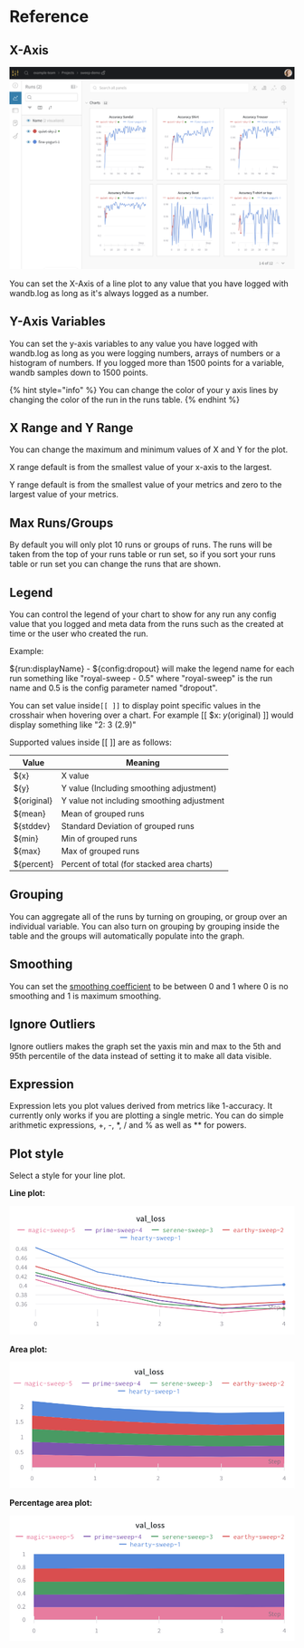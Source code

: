 # Reference

## X-Axis

![Selecting X-Axis](<../../../../../.gitbook/assets/image (5).png>)

You can set the X-Axis of a line plot to any value that you have logged with wandb.log as long as it's always logged as a number.

## Y-Axis Variables

You can set the y-axis variables to any value you have logged with wandb.log as long as you were logging numbers, arrays of numbers or a histogram of numbers. If you logged more than 1500 points for a variable, wandb samples down to 1500 points.

{% hint style="info" %}
You can change the color of your y axis lines by changing the color of the run in the runs table.
{% endhint %}

## X Range and Y Range

You can change the maximum and minimum values of X and Y for the plot.

X range default is from the smallest value of your x-axis to the largest.

Y range default is from the smallest value of your metrics and zero to the largest value of your metrics.

## Max Runs/Groups

By default you will only plot 10 runs or groups of runs. The runs will be taken from the top of your runs table or run set, so if you sort your runs table or run set you can change the runs that are shown.

## Legend

You can control the legend of your chart to show for any run any config value that you logged and meta data from the runs such as the created at time or the user who created the run.

Example:

${run:displayName} - ${config:dropout} will make the legend name for each run something like "royal-sweep - 0.5" where "royal-sweep" is the run name and 0.5 is the config parameter named "dropout".

You can set value inside`[[ ]]` to display point specific values in the crosshair when hovering over a chart. For example \[\[ $x: $y ($original) ]] would display something like "2: 3 (2.9)"

Supported values inside \[\[ ]] are as follows:

| Value       | Meaning                                    |
| ----------- | ------------------------------------------ |
| ${x}        | X value                                    |
| ${y}        | Y value (Including smoothing adjustment)   |
| ${original} | Y value not including smoothing adjustment |
| ${mean}     | Mean of grouped runs                       |
| ${stddev}   | Standard Deviation of grouped runs         |
| ${min}      | Min of grouped runs                        |
| ${max}      | Max of grouped runs                        |
| ${percent}  | Percent of total (for stacked area charts) |

## Grouping

You can aggregate all of the runs by turning on grouping, or group over an individual variable. You can also turn on grouping by grouping inside the table and the groups will automatically populate into the graph.

## Smoothing

You can set the [smoothing coefficient](../../../../../guides/technical-faq/#what-formula-do-you-use-for-your-smoothing-algorithm) to be between 0 and 1 where 0 is no smoothing and 1 is maximum smoothing.

## Ignore Outliers

Ignore outliers makes the graph set the yaxis min and max to the 5th and 95th percentile of the data instead of setting it to make all data visible.

## Expression

Expression lets you plot values derived from metrics like 1-accuracy. It currently only works if you are plotting a single metric. You can do simple arithmetic expressions, +, -, \*, / and % as well as \*\* for powers.

## Plot style

Select a style for your line plot.

**Line plot:**

![](<../../../../../.gitbook/assets/image (5) (2) (3) (3) (3) (2) (1) (1) (3) (1) (1) (1) (1) (1) (1) (1) (1) (1) (1) (1) (1) (1) (1) (3) (1) (3) (1) (1) (1) (1) (1) (1) (1) (3) (1) (1) (3) (5) (1) (3) (1) (1) (1) (1) (1) (1) (1) (1) (1) (1) (1) (1) (1) (1) (1) (1) (1) (1) (1) (1) ( (5).png>)

**Area plot:**

![](<../../../../../.gitbook/assets/image (35) (1) (2) (3) (3) (3) (3) (1) (1) (3) (1) (1) (1) (1) (1) (1) (1) (1) (1) (6) (1) (3) (1) (1) (1) (1) (1) (1) (1) (1) (1) (1) (1) (1) (1) (1) (1) (1) (1) (1) (1) (1) (1) (1) (1) (1) (1) (1) (1) (3) (1) (1).png>)

**Percentage area plot:**

![](<../../../../../.gitbook/assets/image (69) (4) (6) (1) (2) (1) (1) (1) (1) (1) (1) (1) (1) (1) (3) (1) (11) (1) (1) (1) (1) (1) (1) (1) (1) (1) (1) (1) (1) (1) (1) (1) (1) (1) (1) (1) (1) (1) (1) (1) (1) (1) (1) (1) (11) (1) (4).png>)
